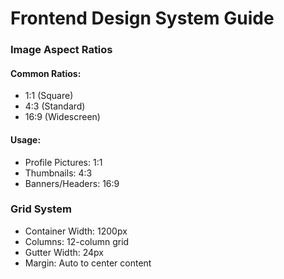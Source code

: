 # Frontend Design System Guide

###  Image Aspect Ratios
#### Common Ratios:
- 1:1 (Square)
- 4:3 (Standard)
- 16:9 (Widescreen)
#### Usage:
- Profile Pictures: 1:1
- Thumbnails: 4:3
- Banners/Headers: 16:9

### Grid System
- Container Width: 1200px
- Columns: 12-column grid
- Gutter Width: 24px
- Margin: Auto to center content

